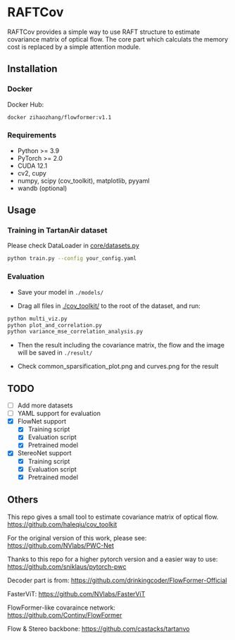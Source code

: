 # RAFTCov

RAFTCov provides a simple way to use RAFT structure to estimate covariance matrix of optical flow. The core part which calculats the memory cost is replaced by a simple attention module.

## Installation

### Docker

Docker Hub:

```bash
docker zihaozhang/flowformer:v1.1
```

### Requirements

- Python >= 3.9
- PyTorch >= 2.0
- CUDA 12.1
- cv2, cupy
- numpy, scipy (cov_toolkit), matplotlib, pyyaml
- wandb (optional)

## Usage

### Training in TartanAir dataset

Please check DataLoader in
[core/datasets.py](core/datasets.py)

```bash
python train.py --config your_config.yaml
```

### Evaluation

- Save your model in `./models/`

- Drag all files in [./cov_toolkit/](./cov_toolkit/) to the root of the dataset, and run:

```bash
python multi_viz.py
python plot_and_correlation.py
python variance_mse_correlation_analysis.py
```

- Then the result including the covariance matrix, the flow and the image will be saved in `./result/`

- Check common_sparsification_plot.png and curves.png for the result

## TODO

- [ ] Add more datasets
- [ ] YAML support for evaluation
- [x] FlowNet support
  - [x] Training script
  - [x] Evaluation script
  - [x] Pretrained model
- [x] StereoNet support
  - [x] Training script
  - [x] Evaluation script
  - [x] Pretrained model

## Others

This repo gives a small tool to estimate covariance matrix of optical flow.
<https://github.com/haleqiu/cov_toolkit>

For the original version of this work, please see: <https://github.com/NVlabs/PWC-Net>

Thanks to this repo for a higher pytorch version and a easier way to use:
<https://github.com/sniklaus/pytorch-pwc>

Decoder part is from:
<https://github.com/drinkingcoder/FlowFormer-Official>

FasterViT:
<https://github.com/NVlabs/FasterViT>

FlowFormer-like covaraince network:
<https://github.com/Continy/FlowFormer>

Flow & Stereo backbone:
<https://github.com/castacks/tartanvo>
